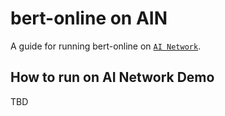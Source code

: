 # bert-online on AIN

A guide for running bert-online on [`AI Network`](https://ainetwork.ai/).

## How to run on AI Network Demo

TBD

